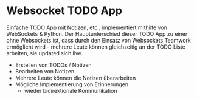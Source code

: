 # Websocket TODO App

Einfache TODO App mit Notizen, etc., implementiert mithilfe von WebSockets & Python. Der Hauptunterschied dieser TODO App zu einer ohne Websockets ist, dass durch den Einsatz von Websockets Teamwork ermöglicht wird - mehrere Leute können gleichzeitig an der TODO Liste arbeiten, sie updated sich live.

- Erstellen von TODOs / Notizen
- Bearbeiten von Notizen
- Mehrere Leute können die Notizen überarbeiten
- Mögliche Implementierung von Erinnerungen
  - wieder bidirektionale Kommunikation

